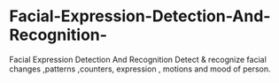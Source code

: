 # Facial-Expression-Detection-And-Recognition-
Facial Expression Detection And Recognition Detect &amp; recognize facial changes ,patterns ,counters, expression , motions and mood of person.
